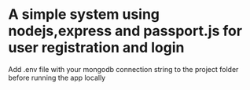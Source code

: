 # A simple system using nodejs,express and passport.js for user registration and login
Add .env file with your mongodb connection string to the project folder before running the app locally
